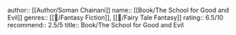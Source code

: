author:: [[Author/Soman Chainani]]
name:: [[Book/The School for Good and Evil]]
genres:: [[📖/Fantasy Fiction]], [[📖/Fairy Tale Fantasy]]
rating:: 6.5/10
recommend:: 2.5/5
title:: Book/The School for Good and Evil
